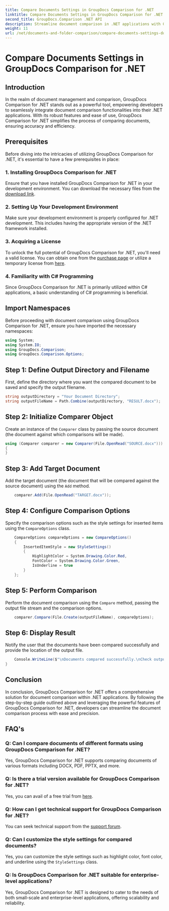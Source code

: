 ```yaml
---
title: Compare Documents Settings in GroupDocs Comparison for .NET
linktitle: Compare Documents Settings in GroupDocs Comparison for .NET
second_title: GroupDocs.Comparison .NET API
description: Streamline document comparison in .NET applications with GroupDocs Comparison. Compare documents effortlessly with advanced features.
weight: 11
url: /net/documents-and-folder-comparison/compare-documents-settings-dotnet/
---
```


# Compare Documents Settings in GroupDocs Comparison for .NET

## Introduction
In the realm of document management and comparison, GroupDocs Comparison for .NET stands out as a powerful tool, empowering developers to seamlessly integrate document comparison functionalities into their .NET applications. With its robust features and ease of use, GroupDocs Comparison for .NET simplifies the process of comparing documents, ensuring accuracy and efficiency.
## Prerequisites
Before diving into the intricacies of utilizing GroupDocs Comparison for .NET, it's essential to have a few prerequisites in place:
### 1. Installing GroupDocs Comparison for .NET
Ensure that you have installed GroupDocs Comparison for .NET in your development environment. You can download the necessary files from the [download link](https://releases.groupdocs.com/comparison/net/).
### 2. Setting Up Your Development Environment
Make sure your development environment is properly configured for .NET development. This includes having the appropriate version of the .NET framework installed.
### 3. Acquiring a License
To unlock the full potential of GroupDocs Comparison for .NET, you'll need a valid license. You can obtain one from the [purchase page](https://purchase.groupdocs.com/buy) or utilize a temporary license from [here](https://purchase.groupdocs.com/temporary-license/).
### 4. Familiarity with C# Programming
Since GroupDocs Comparison for .NET is primarily utilized within C# applications, a basic understanding of C# programming is beneficial.

## Import Namespaces
Before proceeding with document comparison using GroupDocs Comparison for .NET, ensure you have imported the necessary namespaces:
```csharp
using System;
using System.IO;
using GroupDocs.Comparison;
using GroupDocs.Comparison.Options;
```
## Step 1: Define Output Directory and Filename
First, define the directory where you want the compared document to be saved and specify the output filename.
```csharp
string outputDirectory = "Your Document Directory";
string outputFileName = Path.Combine(outputDirectory, "RESULT.docx");
```
## Step 2: Initialize Comparer Object
Create an instance of the `Comparer` class by passing the source document (the document against which comparisons will be made).
```csharp
using (Comparer comparer = new Comparer(File.OpenRead("SOURCE.docx")))
{
}
```
## Step 3: Add Target Document
Add the target document (the document that will be compared against the source document) using the `Add` method.
```csharp
    comparer.Add(File.OpenRead("TARGET.docx"));
```
## Step 4: Configure Comparison Options
Specify the comparison options such as the style settings for inserted items using the `CompareOptions` class.
```csharp
    CompareOptions compareOptions = new CompareOptions()
    {
        InsertedItemStyle = new StyleSettings()
        {
            HighlightColor = System.Drawing.Color.Red,
            FontColor = System.Drawing.Color.Green,
            IsUnderline = true
        }
    };
```
## Step 5: Perform Comparison
Perform the document comparison using the `Compare` method, passing the output file stream and the comparison options.
```csharp
    comparer.Compare(File.Create(outputFileName), compareOptions);
```
## Step 6: Display Result
Notify the user that the documents have been compared successfully and provide the location of the output file.
```csharp
    Console.WriteLine($"\nDocuments compared successfully.\nCheck output in {Directory.GetCurrentDirectory()}.");
}
```

## Conclusion
In conclusion, GroupDocs Comparison for .NET offers a comprehensive solution for document comparison within .NET applications. By following the step-by-step guide outlined above and leveraging the powerful features of GroupDocs Comparison for .NET, developers can streamline the document comparison process with ease and precision.
## FAQ's
### Q: Can I compare documents of different formats using GroupDocs Comparison for .NET?
Yes, GroupDocs Comparison for .NET supports comparing documents of various formats including DOCX, PDF, PPTX, and more.
### Q: Is there a trial version available for GroupDocs Comparison for .NET?
Yes, you can avail of a free trial from [here](https://releases.groupdocs.com/).
### Q: How can I get technical support for GroupDocs Comparison for .NET?
You can seek technical support from the [support forum](https://forum.groupdocs.com/c/comparison/12).
### Q: Can I customize the style settings for compared documents?
Yes, you can customize the style settings such as highlight color, font color, and underline using the `StyleSettings` class.
### Q: Is GroupDocs Comparison for .NET suitable for enterprise-level applications?
Yes, GroupDocs Comparison for .NET is designed to cater to the needs of both small-scale and enterprise-level applications, offering scalability and reliability.
